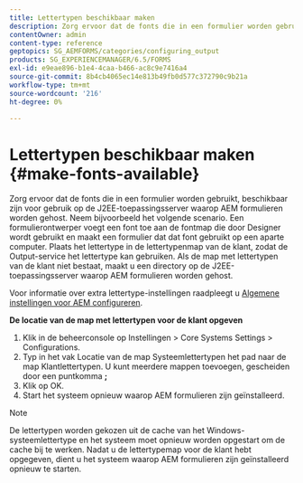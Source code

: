 ```yaml
---
title: Lettertypen beschikbaar maken
description: Zorg ervoor dat de fonts die in een formulier worden gebruikt, beschikbaar zijn voor gebruik op de J2EE-toepassingsserver waarop AEM formulieren worden gehost.
contentOwner: admin
content-type: reference
geptopics: SG_AEMFORMS/categories/configuring_output
products: SG_EXPERIENCEMANAGER/6.5/FORMS
exl-id: e9eae896-b1e4-4caa-b466-ac8c9e7416a4
source-git-commit: 8b4cb4065ec14e813b49fb0d577c372790c9b21a
workflow-type: tm+mt
source-wordcount: '216'
ht-degree: 0%

---
```


# Lettertypen beschikbaar maken {#make-fonts-available}

Zorg ervoor dat de fonts die in een formulier worden gebruikt, beschikbaar zijn voor gebruik op de J2EE-toepassingsserver waarop AEM formulieren worden gehost. Neem bijvoorbeeld het volgende scenario. Een formulierontwerper voegt een font toe aan de fontmap die door Designer wordt gebruikt en maakt een formulier dat dat font gebruikt op een aparte computer. Plaats het lettertype in de lettertypenmap van de klant, zodat de Output-service het lettertype kan gebruiken. Als de map met lettertypen van de klant niet bestaat, maakt u een directory op de J2EE-toepassingsserver waarop AEM formulieren worden gehost.

Voor informatie over extra lettertype-instellingen raadpleegt u [Algemene instellingen voor AEM configureren](/help/forms/using/admin-help/configure-general-aem-forms-settings.md#configure-general-aem-forms-settings).

**De locatie van de map met lettertypen voor de klant opgeven**

1. Klik in de beheerconsole op Instellingen > Core Systems Settings > Configurations.
1. Typ in het vak Locatie van de map Systeemlettertypen het pad naar de map Klantlettertypen. U kunt meerdere mappen toevoegen, gescheiden door een puntkomma **;**
1. Klik op OK.
1. Start het systeem opnieuw waarop AEM formulieren zijn geïnstalleerd.

>[!NOTE]
>
>De lettertypen worden gekozen uit de cache van het Windows-systeemlettertype en het systeem moet opnieuw worden opgestart om de cache bij te werken. Nadat u de lettertypemap voor de klant hebt opgegeven, dient u het systeem waarop AEM formulieren zijn geïnstalleerd opnieuw te starten.
